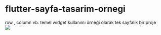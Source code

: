 # flutter-sayfa-tasarim-ornegi
row , column vb. temel widget kullanımı örneği olarak tek sayfalık bir proje
<img src="https://user-images.githubusercontent.com/58309495/208694360-35ffd335-37e3-4e31-b7fa-5b99e50af678.jpeg" with="100">

